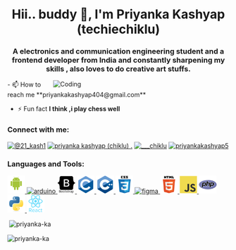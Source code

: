 <!--![MasterHead](https://www.google.com/url?sa=i&url=https%3A%2F%2Fgifdb.com%2Fgif%2Fhacker-you-have-been-hacked-snt8b8zv3tqqm8xa.html&psig=AOvVaw0v8LJLHYT9pAUWilZkQ2P0&ust=1689763077289000&source=images&cd=vfe&opi=89978449&ved=0CBEQjRxqFwoTCJDVl7aQmIADFQAAAAAdAAAAABAx)-->
<h1 align="center">Hii.. buddy 👋, I'm Priyanka Kashyap (techiechiklu)</h1>
<h3 align="center">A electronics and communication engineering student and a frontend developer from India and constantly sharpening my skills , also loves to do creative art stuffs. </h3>

<img align="right" alt="Coding" width="400" src="https://gifdb.com/images/high/coding-girl-animation-fe7t4gejurmtof8v.webp">
- 📫 How to reach me **priyankakashyap404@gmail.com**

- ⚡ Fun fact **I think ,i play chess well**

 <h3 align="left">Connect with me:</h3>
<p align="left">
<a href="https://twitter.com/@21_kash1" target="blank"><img align="center" src="https://raw.githubusercontent.com/rahuldkjain/github-profile-readme-generator/master/src/images/icons/Social/twitter.svg" alt="@21_kash1" height="30" width="40" /></a>
<a href="https://linkedin.com/in/priyanka kashyap (chiklu) ." target="blank"><img align="center" src="https://raw.githubusercontent.com/rahuldkjain/github-profile-readme-generator/master/src/images/icons/Social/linked-in-alt.svg" alt="priyanka kashyap (chiklu) ." height="30" width="40" /></a>
<a href="https://instagram.com/___chiklu" target="blank"><img align="center" src="https://raw.githubusercontent.com/rahuldkjain/github-profile-readme-generator/master/src/images/icons/Social/instagram.svg" alt="___chiklu" height="30" width="40" /></a>
<a href="https://www.hackerrank.com/priyankakashyap5" target="blank"><img align="center" src="https://raw.githubusercontent.com/rahuldkjain/github-profile-readme-generator/master/src/images/icons/Social/hackerrank.svg" alt="priyankakashyap5" height="30" width="40" /></a>
</p>

<h3 align="left">Languages and Tools:</h3>
<p align="left"> <a href="https://developer.android.com" target="_blank" rel="noreferrer"> <img src="https://raw.githubusercontent.com/devicons/devicon/master/icons/android/android-original-wordmark.svg" alt="android" width="40" height="40"/> </a> <a href="https://www.arduino.cc/" target="_blank" rel="noreferrer"> <img src="https://cdn.worldvectorlogo.com/logos/arduino-1.svg" alt="arduino" width="40" height="40"/> </a> <a href="https://getbootstrap.com" target="_blank" rel="noreferrer"> <img src="https://raw.githubusercontent.com/devicons/devicon/master/icons/bootstrap/bootstrap-plain-wordmark.svg" alt="bootstrap" width="40" height="40"/> </a> <a href="https://www.cprogramming.com/" target="_blank" rel="noreferrer"> <img src="https://raw.githubusercontent.com/devicons/devicon/master/icons/c/c-original.svg" alt="c" width="40" height="40"/> </a> <a href="https://www.w3schools.com/cpp/" target="_blank" rel="noreferrer"> <img src="https://raw.githubusercontent.com/devicons/devicon/master/icons/cplusplus/cplusplus-original.svg" alt="cplusplus" width="40" height="40"/> </a> <a href="https://www.w3schools.com/css/" target="_blank" rel="noreferrer"> <img src="https://raw.githubusercontent.com/devicons/devicon/master/icons/css3/css3-original-wordmark.svg" alt="css3" width="40" height="40"/> </a> <a href="https://www.figma.com/" target="_blank" rel="noreferrer"> <img src="https://www.vectorlogo.zone/logos/figma/figma-icon.svg" alt="figma" width="40" height="40"/> </a> <a href="https://www.w3.org/html/" target="_blank" rel="noreferrer"> <img src="https://raw.githubusercontent.com/devicons/devicon/master/icons/html5/html5-original-wordmark.svg" alt="html5" width="40" height="40"/> </a> <a href="https://developer.mozilla.org/en-US/docs/Web/JavaScript" target="_blank" rel="noreferrer"> <img src="https://raw.githubusercontent.com/devicons/devicon/master/icons/javascript/javascript-original.svg" alt="javascript" width="40" height="40"/> </a> <a href="https://www.php.net" target="_blank" rel="noreferrer"> <img src="https://raw.githubusercontent.com/devicons/devicon/master/icons/php/php-original.svg" alt="php" width="40" height="40"/> </a> <a href="https://www.python.org" target="_blank" rel="noreferrer"> <img src="https://raw.githubusercontent.com/devicons/devicon/master/icons/python/python-original.svg" alt="python" width="40" height="40"/> </a> <a href="https://reactjs.org/" target="_blank" rel="noreferrer"> <img src="https://raw.githubusercontent.com/devicons/devicon/master/icons/react/react-original-wordmark.svg" alt="react" width="40" height="40"/> </a> </p>

<p>&nbsp;<img align="center" src="https://github-readme-stats.vercel.app/api?username=priyanka-ka&show_icons=true&locale=en" alt="priyanka-ka" /></p>

<p><img align="center" src="https://github-readme-streak-stats.herokuapp.com/?user=priyanka-ka&" alt="priyanka-ka" /></p>

